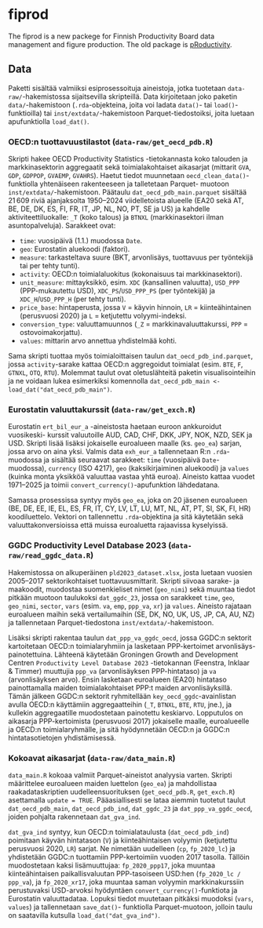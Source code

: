 
<!-- README.md is generated from README.Rmd. Please edit that file -->

# fiprod

<!-- badges: start -->

<!-- badges: end -->

The fiprod is a new packege for Finnish Productivity Board data
management and figure production. The old package is
[pRoductivity](https://github.com/tuottavuuslautakunta/pRoductivity).

## Data

Paketti sisältää valmiiksi esiprosessoituja aineistoja, jotka tuotetaan
`data-raw/`-hakemistossa sijaitsevilla skripteillä. Data kirjoitetaan
joko paketin `data/`-hakemistoon (`.rda`-objekteina, joita voi ladata
`data()`- tai `load()`-funktioilla) tai `inst/extdata/`-hakemistoon
Parquet-tiedostoiksi, joita luetaan apufunktiolla `load_dat()`.

### OECD:n tuottavuustilastot (`data-raw/get_oecd_pdb.R`)

Skripti hakee OECD Productivity Statistics -tietokannasta koko talouden
ja markkinasektorin aggregaatit sekä toimialakohtaiset aikasarjat
(mittarit `GVA`, `GDP`, `GDPPOP`, `GVAEMP`, `GVAHRS`). Haetut tiedot
muunnetaan `oecd_clean_data()`-funktiolla yhtenäiseen rakenteeseen ja
talletetaan Parquet- muotoon `inst/extdata/`-hakemistoon. Päätaulu
`dat_oecd_pdb_main.parquet` sisältää 21 609 riviä ajanjaksolta 1950–2024
viidelletoista alueelle (EA20 sekä AT, BE, DE, DK, ES, FI, FR, IT, JP,
NL, NO, PT, SE ja US) ja kahdelle aktiviteettiluokalle: `_T` (koko
talous) ja `BTNXL` (markkinasektori ilman asuntopalveluja). Sarakkeet
ovat:

- `time`: vuosipäivä (1.1.) muodossa `Date`.
- `geo`: Eurostatin aluekoodi (faktori).
- `measure`: tarkasteltava suure (BKT, arvonlisäys, tuottavuus per
  työntekijä tai per tehty tunti).
- `activity`: OECD:n toimialaluokitus (kokonaisuus tai markkinasektori).
- `unit_measure`: mittayksikkö, esim. `XDC` (kansallinen valuutta),
  `USD_PPP` (PPP-mukautettu USD), `XDC_PS`/`USD_PPP_PS` (per työntekijä)
  ja `XDC_H`/`USD_PPP_H` (per tehty tunti).
- `price_base`: hintaperusta, jossa `V` = käyvin hinnoin, `LR` =
  kiinteähintainen (perusvuosi 2020) ja `L` = ketjutettu
  volyymi-indeksi.
- `conversion_type`: valuuttamuunnos (`_Z` = markkinavaluuttakurssi,
  `PPP` = ostovoimakorjattu).
- `values`: mittarin arvo annettua yhdistelmää kohti.

Sama skripti tuottaa myös toimialoittaisen taulun
`dat_oecd_pdb_ind.parquet`, jossa `activity`-sarake kattaa OECD:n
aggregoidut toimialat (esim. `BTE`, `F`, `GTNXL`, `OTQ`, `RTU`).
Molemmat taulut ovat oletuslähteitä paketin visualisointeihin ja ne
voidaan lukea esimerkiksi komennolla
`dat_oecd_pdb_main <- load_dat("dat_oecd_pdb_main")`.

### Eurostatin valuuttakurssit (`data-raw/get_exch.R`)

Eurostatin `ert_bil_eur_a` -aineistosta haetaan euroon ankkuroidut
vuosikeski- kurssit valuutoille AUD, CAD, CHF, DKK, JPY, NOK, NZD, SEK
ja USD. Skripti lisää lisäksi jokaiselle euroalueen maalle (ks.
`geo_ea`) sarjan, jossa arvo on aina yksi. Valmis data `exh_eur_a`
tallennetaan R:n `.rda`-muodossa ja sisältää seuraavat sarakkeet: `time`
(vuosipäivä `Date`-muodossa), `currency` (ISO 4217), `geo`
(kaksikirjaiminen aluekoodi) ja `values` (kuinka monta yksikköä
valuuttaa vastaa yhtä euroa). Aineisto kattaa vuodet 1971–2025 ja toimii
`convert_currency()`-apufunktion lähdedatana.

Samassa prosessissa syntyy myös `geo_ea`, joka on 20 jäsenen euroalueen
(BE, DE, EE, IE, EL, ES, FR, IT, CY, LV, LT, LU, MT, NL, AT, PT, SI, SK,
FI, HR) koodiluettelo. Vektori on tallennettu `.rda`-objektina ja sitä
käytetään sekä valuuttakonversioissa että muissa euroaluetta rajaavissa
kyselyissä.

### GGDC Productivity Level Database 2023 (`data-raw/read_ggdc_data.R`)

Hakemistossa on alkuperäinen `pld2023_dataset.xlsx`, josta luetaan
vuosien 2005–2017 sektorikohtaiset tuottavuusmittarit. Skripti siivoaa
sarake- ja maakoodit, muodostaa suomenkieliset nimet (`geo_nimi`) sekä
muuntaa tiedot pitkään muotoon taulukoksi `dat_ggdc_23`, jossa on
sarakkeet `time`, `geo`, `geo_nimi`, `sector`, `vars` (esim. `va`,
`emp`, `ppp_va`, `xr`) ja `values`. Aineisto rajataan euroalueen maihin
sekä vertailumaihin (SE, DK, NO, UK, US, JP, CA, AU, NZ) ja tallennetaan
Parquet-tiedostona `inst/extdata/`-hakemistoon.

Lisäksi skripti rakentaa taulun `dat_ppp_va_ggdc_oecd`, jossa GGDC:n
sektorit kartoitetaan OECD:n toimialaryhmiin ja lasketaan PPP-kertoimet
arvonlisäys- painotettuina. Lähteenä käytetään Groningen Growth and
Development Centren `Productivity Level Database 2023` -tietokannan
(Feenstra, Inklaar & Timmer) muuttujia `ppp_va` (arvonlisäyksen
PPP-hintataso) ja `va` (arvonlisäyksen arvo). Ensin lasketaan euroalueen
(EA20) hintataso painottamalla maiden toimialakohtaiset PPP:t maiden
arvonlisäyksillä. Tämän jälkeen GGDC:n sektorit ryhmitellään
`key_oecd_ggdc`-avainlistan avulla OECD:n käyttämiin aggregaatteihin
(`_T`, `BTNXL`, `BTE`, `RTU`, jne.), ja kullekin aggregaatille
muodostetaan painotettu keskiarvo. Lopputulos on aikasarja
PPP-kertoimista (perusvuosi 2017) jokaiselle maalle, euroalueelle ja
OECD:n toimialaryhmälle, ja sitä hyödynnetään OECD:n ja GGDC:n
hintatasotietojen yhdistämisessä.

### Kokoavat aikasarjat (`data-raw/data_main.R`)

`data_main.R` kokoaa valmiit Parquet-aineistot analyysia varten. Skripti
määrittelee euroalueen maiden luettelon (`geo_ea`) ja mahdollistaa
raakadataskriptien uudelleensuorituksen (`get_oecd_pdb.R`, `get_exch.R`)
asettamalla `update = TRUE`. Pääasiallisesti se lataa aiemmin tuotetut
taulut `dat_oecd_pdb_main`, `dat_oecd_pdb_ind`, `dat_ggdc_23` ja
`dat_ppp_va_ggdc_oecd`, joiden pohjalta rakennetaan `dat_gva_ind`.

`dat_gva_ind` syntyy, kun OECD:n toimialataulusta (`dat_oecd_pdb_ind`)
poimitaan käyvän hintatason (`V`) ja kiinteähintaisen volyymin
(ketjutettu perusvuosi 2020, `LR`) sarjat. Ne nimetään uudelleen (`cp`,
`fp_2020_lc`) ja yhdistetään GGDC:n tuottamiin PPP-kertoimiin vuoden
2017 tasolla. Tällöin muodostetaan kaksi lisämuuttujaa: `fp_2020_ppp17`,
joka muuntaa kiinteähintaisen paikallisvaluutan PPP-tasoiseen USD:hen
(`fp_2020_lc / ppp_va`), ja `fp_2020_xr17`, joka muuntaa saman volyymin
markkinakurssiin perustuvaksi USD-arvoksi hyödyntäen
`convert_currency()`-funktiota ja Eurostatin valuuttadataa. Lopuksi
tiedot muutetaan pitkäksi muodoksi (`vars`, `values`) ja tallennetaan
`save_dat()`- funktiolla Parquet-muotoon, jolloin taulu on saatavilla
kutsulla `load_dat("dat_gva_ind")`.
